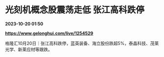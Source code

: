 # 光刻机概念股震荡走低 张江高科跌停

**2023-10-20 01:50**

**https://www.gelonghui.com/live/1254529**

格隆汇10月20日｜张江高科跌停，蓝英装备、海立股份跌超5%，泰晶科技、茂莱光学、新莱应材等跟跌。